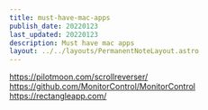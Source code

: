 ```yaml
---
title: must-have-mac-apps
publish_date: 20220123
last_updated: 20220123
description: Must have mac apps
layout: ../../layouts/PermanentNoteLayout.astro
---
```


https://pilotmoon.com/scrollreverser/
https://github.com/MonitorControl/MonitorControl
https://rectangleapp.com/